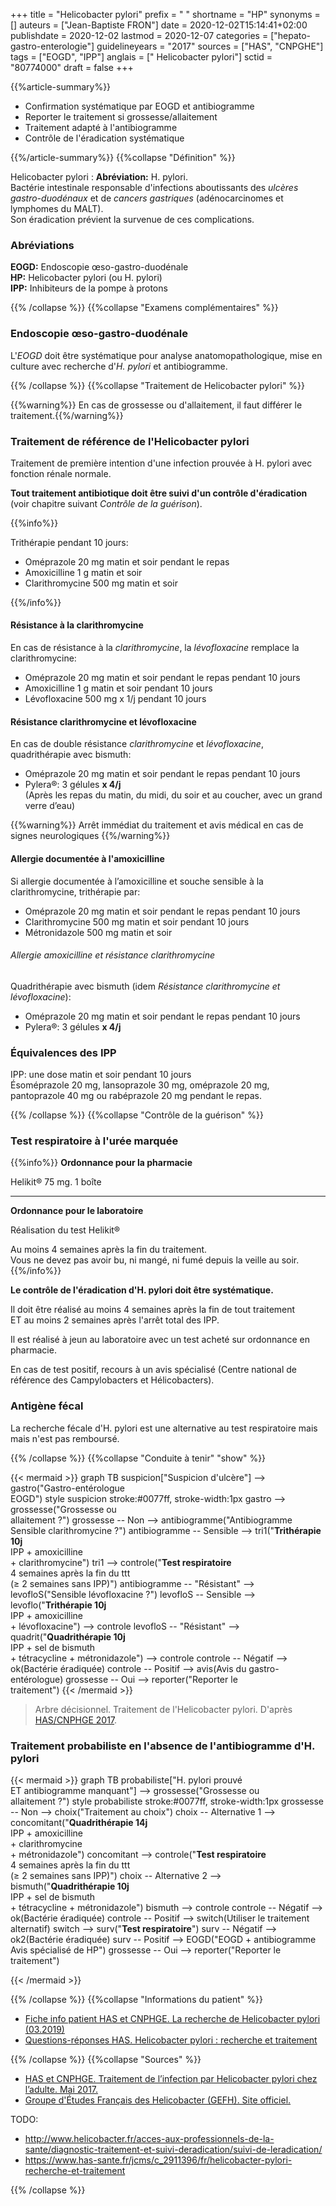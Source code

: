 +++
title = "Helicobacter pylori"
prefix = " "
shortname = "HP"
synonyms = []
auteurs = ["Jean-Baptiste FRON"]
date = 2020-12-02T15:14:41+02:00
publishdate = 2020-12-02
lastmod = 2020-12-07
categories = ["hepato-gastro-enterologie"]
guidelineyears = "2017"
sources = ["HAS", "CNPGHE"]
tags = ["EOGD", "IPP"]
anglais = [" Helicobacter pylori"]
sctid = "80774000"
draft = false
+++

{{%article-summary%}}

- Confirmation systématique par EOGD et antibiogramme
- Reporter le traitement si grossesse/allaitement
- Traitement adapté à l'antibiogramme
- Contrôle de l'éradication systématique

{{%/article-summary%}}
{{%collapse "Définition" %}}

Helicobacter pylori
: **Abréviation:** H. pylori.  
Bactérie intestinale responsable d'infections aboutissants  des *ulcères gastro-duodénaux* et de *cancers gastriques* (adénocarcinomes et lymphomes du MALT).  
Son éradication prévient la survenue de ces complications.

### Abréviations

**EOGD:** Endoscopie œso-gastro-duodénale  
**HP:** Helicobacter pylori (ou H. pylori)  
**IPP:** Inhibiteurs de la pompe à protons

{{% /collapse %}}
{{%collapse "Examens complémentaires" %}}

### Endoscopie œso-gastro-duodénale

L'*EOGD* doit être systématique pour analyse anatomopathologique, mise en culture avec recherche d'*H. pylori* et antibiogramme.

{{% /collapse %}}
{{%collapse "Traitement de Helicobacter pylori" %}}

{{%warning%}} En cas de grossesse ou d'allaitement, il faut différer le traitement.{{%/warning%}}

### Traitement de référence de l'Helicobacter pylori

Traitement de première intention d'une infection prouvée à H. pylori avec fonction rénale normale.

**Tout traitement antibiotique doit être suivi d'un contrôle d'éradication** (voir chapitre suivant *Contrôle de la guérison*).

{{%info%}}

Trithérapie pendant 10 jours:

- Oméprazole 20 mg matin et soir pendant le repas
- Amoxicilline 1 g matin et soir
- Clarithromycine 500 mg matin et soir

{{%/info%}}

#### Résistance à la clarithromycine

En cas de résistance à la *clarithromycine*, la *lévofloxacine* remplace la clarithromycine:

- Oméprazole 20 mg matin et soir pendant le repas pendant 10 jours
- Amoxicilline 1 g matin et soir pendant 10 jours
- Lévofloxacine 500 mg x 1/j pendant 10 jours

#### Résistance clarithromycine et lévofloxacine

En cas de double résistance *clarithromycine* et *lévofloxacine*, quadrithérapie avec bismuth:

- Oméprazole 20 mg matin et soir pendant le repas pendant 10 jours
- Pylera®: 3 gélules **x 4/j**  
(Après les repas du matin, du midi, du soir et au coucher, avec un grand verre d’eau)

{{%warning%}} Arrêt immédiat du traitement et avis médical en cas de signes neurologiques {{%/warning%}}

#### Allergie documentée à l'amoxicilline

Si allergie documentée à l’amoxicilline et souche sensible à la clarithromycine, trithérapie par:

- Oméprazole 20 mg matin et soir pendant le repas pendant 10 jours
- Clarithromycine 500 mg matin et soir pendant 10 jours
- Métronidazole 500 mg matin et soir

###### Allergie amoxicilline et résistance clarithromycine

Quadrithérapie avec bismuth (idem *Résistance clarithromycine et lévofloxacine*):

- Oméprazole 20 mg matin et soir pendant le repas pendant 10 jours
- Pylera®: 3 gélules **x 4/j**  

### Équivalences des IPP

IPP: une dose matin et soir pendant 10 jours  
Ésoméprazole 20 mg, lansoprazole 30 mg, oméprazole 20 mg, pantoprazole 40 mg ou rabéprazole 20 mg pendant le repas.

{{% /collapse %}}
{{%collapse "Contrôle de la guérison" %}}

### Test respiratoire à l'urée marquée

{{%info%}}
**Ordonnance pour la pharmacie**

Helikit® 75 mg. 1 boîte

---

**Ordonnance pour le laboratoire**

Réalisation du test Helikit®

Au moins 4 semaines après la fin du traitement.  
Vous ne devez pas avoir bu, ni mangé, ni fumé depuis la veille au soir.
{{%/info%}}

**Le contrôle de l'éradication d'H. pylori doit être systématique.**

Il doit être réalisé au moins 4 semaines après la fin de tout traitement  
ET au moins 2 semaines après l'arrêt total des IPP.

Il est réalisé à jeun au laboratoire avec un test acheté sur ordonnance en pharmacie.

En cas de test positif, recours à un avis spécialisé (Centre national de référence des Campylobacters et Hélicobacters).

### Antigène fécal

La recherche fécale d'H. pylori est une alternative au test respiratoire mais mais n'est pas remboursé.

{{% /collapse %}}
{{%collapse "Conduite à tenir" "show" %}}

{{< mermaid >}}
graph TB
  suspicion["Suspicion d'ulcère"] --> gastro("Gastro-entérologue<br>EOGD")
  style suspicion stroke:#0077ff, stroke-width:1px
    gastro --> grossesse("Grossesse ou<br>allaitement ?")
      grossesse -- Non --> antibiogramme("Antibiogramme<br>Sensible clarithromycine ?")
        antibiogramme -- Sensible --> tri1("<b>Trithérapie 10j</b><br>IPP + amoxicilline<br>+ clarithromycine")
          tri1 --> controle("<b>Test respiratoire</b><br>4 semaines après la fin du ttt<br>(≥ 2 semaines sans IPP)")
        antibiogramme -- "Résistant" --> levofloS("Sensible lévofloxacine ?")
          levofloS -- Sensible --> levoflo("<b>Trithérapie 10j</b><br>IPP + amoxicilline<br>+ lévofloxacine") --> controle
          levofloS -- "Résistant" --> quadrit("<b>Quadrithérapie 10j</b><br>IPP + sel de bismuth<br>+ tétracycline + métronidazole") --> controle
          controle -- Négatif --> ok(Bactérie éradiquée)
          controle -- Positif --> avis(Avis du gastro-entérologue)
      grossesse -- Oui --> reporter("Reporter le<br>traitement")
{{< /mermaid >}}

> Arbre décisionnel. Traitement de l'Helicobacter pylori. D'après [HAS/CNPHGE 2017](https://www.has-sante.fr/upload/docs/application/pdf/2017-06/dir83/helicobacter_fiche_pertinence_traitement.pdf).

### Traitement probabiliste en l'absence de l'antibiogramme d'H. pylori

{{< mermaid >}}
graph TB
  probabiliste["H. pylori prouvé<br>ET antibiogramme manquant"] --> grossesse("Grossesse ou<br>allaitement ?")
  style probabiliste stroke:#0077ff, stroke-width:1px
    grossesse -- Non --> choix("Traitement au choix")
      choix -- Alternative 1 --> concomitant("<b>Quadrithérapie 14j</b><br>IPP + amoxicilline<br>+ clarithromycine<br>+ métronidazole")
      concomitant --> controle("<b>Test respiratoire</b><br>4 semaines après la fin du ttt<br>(≥ 2 semaines sans IPP)")
      choix -- Alternative 2 --> bismuth("<b>Quadrithérapie 10j</b><br>IPP + sel de bismuth<br>+ tétracycline + métronidazole")
        bismuth --> controle
          controle -- Négatif --> ok(Bactérie éradiquée)
          controle -- Positif --> switch(Utiliser le traitement alternatif)
            switch --> surv("<b>Test respiratoire</b>")
              surv -- Négatif --> ok2(Bactérie éradiquée)
              surv -- Positif --> EOGD("EOGD + antibiogramme<br>Avis spécialisé de HP")
    grossesse -- Oui --> reporter("Reporter le<br>traitement")

{{< /mermaid >}}

{{% /collapse %}}
{{%collapse "Informations du patient" %}}

- [Fiche info patient HAS et CNPHGE. La recherche de Helicobacter pylori (03.2019)](https://www.has-sante.fr/upload/docs/application/pdf/2019-03/helicobacter_recherche.pdf)
- [Questions-réponses HAS. Helicobacter pylori : recherche et traitement](https://www.has-sante.fr/jcms/c_2911396/fr/helicobacter-pylori-recherche-et-traitement)

{{% /collapse %}}
{{%collapse "Sources" %}}

- [HAS et CNPHGE. Traitement de l’infection par Helicobacter pylori chez l’adulte. Mai 2017.](https://www.has-sante.fr/upload/docs/application/pdf/2017-06/dir83/helicobacter_fiche_pertinence_traitement.pdf)
- [Groupe d'Études Français des Helicobacter (GEFH). Site officiel.](http://www.helicobacter.fr/)

TODO:

- http://www.helicobacter.fr/acces-aux-professionnels-de-la-sante/diagnostic-traitement-et-suivi-deradication/suivi-de-leradication/
- https://www.has-sante.fr/jcms/c_2911396/fr/helicobacter-pylori-recherche-et-traitement

{{% /collapse %}}
